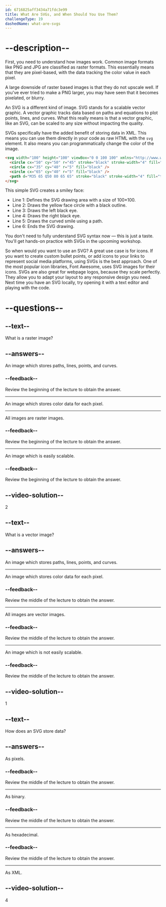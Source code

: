 ```yaml
---
id: 6716825aff3434a71fdc3e99
title: What Are SVGs, and When Should You Use Them?
challengeType: 19
dashedName: what-are-svgs
---
```


# --description--

First, you need to understand how images work. Common image formats like PNG and JPG are classified as raster formats. This essentially means that they are pixel-based, with the data tracking the color value in each pixel.

A large downside of raster based images is that they do not upscale well. If you've ever tried to make a PNG larger, you may have seen that it becomes pixelated, or blurry.

An SVG is a different kind of image. SVG stands for a scalable vector graphic. A vector graphic tracks data based on paths and equations to plot points, lines, and curves. What this really means is that a vector graphic, like an SVG, can be scaled to any size without impacting the quality.

SVGs specifically have the added benefit of storing data in XML. This means you can use them directly in your code as raw HTML with the `svg` element. It also means you can programmatically change the color of the image.

```html
<svg width="100" height="100" viewBox="0 0 100 100" xmlns="http://www.w3.org/2000/svg">
  <circle cx="50" cy="50" r="45" stroke="black" stroke-width="4" fill="yellow" />
  <circle cx="35" cy="40" r="5" fill="black" />
  <circle cx="65" cy="40" r="5" fill="black" />
  <path d="M35 65 Q50 80 65 65" stroke="black" stroke-width="4" fill="transparent" />
</svg>
```

This simple SVG creates a smiley face:
- Line 1: Defines the SVG drawing area with a size of 100×100.
- Line 2: Draws the yellow face circle with a black outline.
- Line 3: Draws the left black eye.
- Line 4: Draws the right black eye.
- Line 5: Draws the curved smile using a path.
- Line 6: Ends the SVG drawing.

You don't need to fully understand SVG syntax now — this is just a taste. You'll get hands-on practice with SVGs in the upcoming workshop.

So when would you want to use an SVG? A great use case is for icons. If you want to create custom bullet points, or add icons to your links to represent social media platforms, using SVGs is the best approach. One of the most popular icon libraries, Font Awesome, uses SVG images for their icons. SVGs are also great for webpage logos, because they scale perfectly. They allow you to adapt your layout to any responsive design you need. Next time you have an SVG locally, try opening it with a text editor and playing with the code.

# --questions--

## --text--

What is a raster image?

## --answers--

An image which stores paths, lines, points, and curves.

### --feedback--

Review the beginning of the lecture to obtain the answer.

---

An image which stores color data for each pixel.

---

All images are raster images.

### --feedback--

Review the beginning of the lecture to obtain the answer.

---

An image which is easily scalable.

### --feedback--

Review the beginning of the lecture to obtain the answer.

## --video-solution--

2

## --text--

What is a vector image?

## --answers--

An image which stores paths, lines, points, and curves.

---

An image which stores color data for each pixel.

### --feedback--

Review the middle of the lecture to obtain the answer.

---

All images are vector images.

### --feedback--

Review the middle of the lecture to obtain the answer.

---

An image which is not easily scalable.

### --feedback--

Review the middle of the lecture to obtain the answer.

## --video-solution--

1

## --text--

How does an SVG store data?

## --answers--

As pixels.

### --feedback--

Review the middle of the lecture to obtain the answer.

---

As binary.

### --feedback--

Review the middle of the lecture to obtain the answer.

---

As hexadecimal.

### --feedback--

Review the middle of the lecture to obtain the answer.

---

As XML.

## --video-solution--

4
